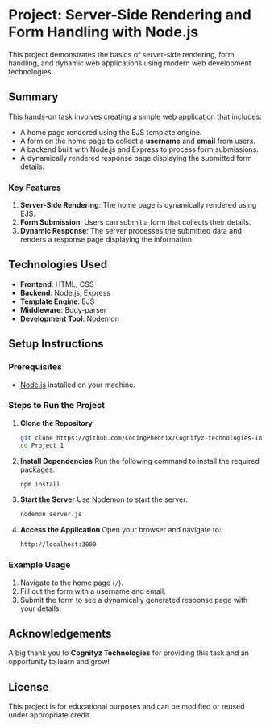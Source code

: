 # Project: Server-Side Rendering and Form Handling with Node.js

This project demonstrates the basics of server-side rendering, form handling, and dynamic web applications using modern web development technologies.

## Summary
This hands-on task involves creating a simple web application that includes:
- A home page rendered using the EJS template engine.
- A form on the home page to collect a **username** and **email** from users.
- A backend built with Node.js and Express to process form submissions.
- A dynamically rendered response page displaying the submitted form details.

### Key Features
1. **Server-Side Rendering**: The home page is dynamically rendered using EJS.
2. **Form Submission**: Users can submit a form that collects their details.
3. **Dynamic Response**: The server processes the submitted data and renders a response page displaying the information.

## Technologies Used
- **Frontend**: HTML, CSS
- **Backend**: Node.js, Express
- **Template Engine**: EJS
- **Middleware**: Body-parser
- **Development Tool**: Nodemon

## Setup Instructions

### Prerequisites
- [Node.js](https://nodejs.org/) installed on your machine.

### Steps to Run the Project

1. **Clone the Repository**
   ```bash
   git clone https://github.com/CodingPheonix/Cognifyz-technologies-Internship.git
   cd Project 1
   ```

2. **Install Dependencies**
   Run the following command to install the required packages:
   ```bash
   npm install
   ```

3. **Start the Server**
   Use Nodemon to start the server:
   ```bash
   nodemon server.js
   ```

4. **Access the Application**
   Open your browser and navigate to:
   ```
   http://localhost:3000
   ```

### Example Usage
1. Navigate to the home page (`/`).
2. Fill out the form with a username and email.
3. Submit the form to see a dynamically generated response page with your details.

## Acknowledgements
A big thank you to **Cognifyz Technologies** for providing this task and an opportunity to learn and grow!

## License
This project is for educational purposes and can be modified or reused under appropriate credit.

